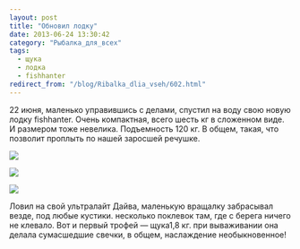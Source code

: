 ```yaml
---
layout: post
title: "Обновил лодку"
date: 2013-06-24 13:30:42
category: "Рыбалка_для_всех"
tags:
  - щука
  - лодка
  - fishhanter
redirect_from: "/blog/Ribalka_dlia_vseh/602.html"
---
```

22 июня, маленько управившись с делами, спустил на воду свою новую лодку
fishhanter. Очень компактная, всего шесть кг в сложенном виде. И
размером тоже невелика. Подъемность 120 кг. В общем, такая, что позволит
проплыть по нашей заросшей речушке.

![](http://fishingguru.ru/uploads/images/00/00/01/2013/08/14/118335.jpg)

![](http://fishingguru.ru/uploads/images/00/00/01/2013/08/14/b529b1.jpg)

![](http://fishingguru.ru/uploads/images/00/00/01/2013/08/14/18cbdc.jpg)

Ловил на свой ультралайт Дайва, маленькую вращалку забрасывал везде, под
любые кустики. несколько поклевок там, где с берега ничего не клевало.
Вот и первый трофей — щука1,8 кг. при вываживании она делала сумасшедшие
свечки, в общем, наслаждение необыкновенное!
